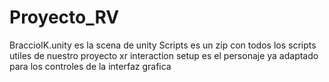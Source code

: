 # Proyecto_RV
BraccioIK.unity es la scena de unity
Scripts es un zip con todos los scripts utiles de nuestro proyecto
xr interaction setup es el personaje ya adaptado para los controles de la interfaz grafica
